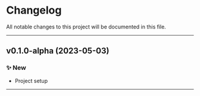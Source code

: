 # Changelog
All notable changes to this project will be documented in this file.

---

## **v0.1.0-alpha** (2023-05-03)
### ✨ New
- Project setup

---